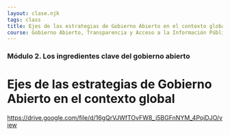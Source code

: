 ```yaml
---
layout: clase.njk
tags: class
title: Ejes de las estrategias de Gobierno Abierto en el contexto global
course: Gobierno Abierto, Transparencia y Acceso a la Información Pública
---
```

### Módulo 2. Los ingredientes clave del gobierno abierto

# Ejes de las estrategias de Gobierno Abierto en el contexto global

[](https://escuela.redciudadana.org/cursos/gobierno-abierto-transparencia-y-acceso-a-la-informacion-publica/1107-1384)

https://drive.google.com/file/d/16gQrVJWfTOvFW8_j5BGFnNYM_4PojDJO/view
